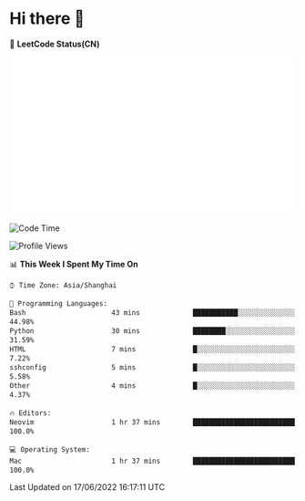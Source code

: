 # Hi there 👋

📝 **LeetCode Status(CN)**

![wsmbsbbz's LeetCode status](https://github.com/wsmbsbbz/wsmbsbbz/blob/main/status.svg)

<!--
**wsmbsbbz/wsmbsbbz** is a ✨ _special_ ✨ repository because its `README.md` (this file) appears on your GitHub profile.

Here are some ideas to get you started:

- 🔭 I’m currently working on ...
- 🌱 I’m currently learning ...
- 👯 I’m looking to collaborate on ...
- 🤔 I’m looking for help with ...
- 💬 Ask me about ...
- 📫 How to reach me: ...
- 😄 Pronouns: ...
- ⚡ Fun fact: ...
-->
<!--START_SECTION:waka-->
![Code Time](http://img.shields.io/badge/Code%20Time-0%20secs-blue)

![Profile Views](http://img.shields.io/badge/Profile%20Views-2-blue)

📊 **This Week I Spent My Time On** 

```text
⌚︎ Time Zone: Asia/Shanghai

💬 Programming Languages: 
Bash                     43 mins             ███████████░░░░░░░░░░░░░░   44.98% 
Python                   30 mins             ████████░░░░░░░░░░░░░░░░░   31.59% 
HTML                     7 mins              █░░░░░░░░░░░░░░░░░░░░░░░░   7.22% 
sshconfig                5 mins              █░░░░░░░░░░░░░░░░░░░░░░░░   5.58% 
Other                    4 mins              █░░░░░░░░░░░░░░░░░░░░░░░░   4.37%

🔥 Editors: 
Neovim                   1 hr 37 mins        █████████████████████████   100.0%

💻 Operating System: 
Mac                      1 hr 37 mins        █████████████████████████   100.0%

```


 Last Updated on 17/06/2022 16:17:11 UTC
<!--END_SECTION:waka-->
